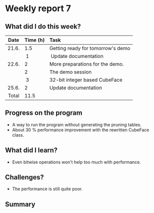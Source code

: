 # Weekly report 7  

## What did I do this week?  
| Date  | Time (h) | Task
| :---: | :---     | :---
| 21.6. | 1.5      | Getting ready for tomorrow's demo
|       | 1        | Update documentation
| 22.6. | 2        | More preparations for the demo.
|       | 2        | The demo session
|       | 3        | 32-bit integer based CubeFace
| 25.6. | 2        | Update documentation  
| Total | 11.5     |

## Progress on the program  
- A way to run the program without generating the pruning tables.  
- About 30 % performance improvement with the rewritten CubeFace class.  

## What did I learn?  
- Even bitwise operations won't help too much with performance.  

## Challenges?  
- The performance is still quite poor.  

## Summary

